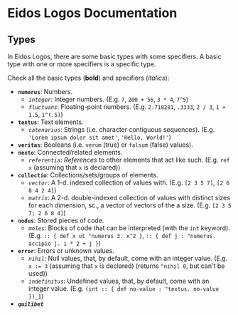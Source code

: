 # Eidos Logos Documentation
## Types

In Eidos Logos, there are some basic types with some specifiers. A basic type with one or more specifiers is a specific type.

Check all the basic types (**bold**) and specifiers (_italics_):

- **`numerus`**: Numbers.
    - _`integer`_: Integer numbers. (E.g. `7`, `200 + 56`, `3 * 4`, `7^5`)
    - _`fluctuans`_: Floating-point numbers. (E.g. `2.718281`, `.3333`, `2 / 3`, `1 + 1.5`, `1^(.5)`)
- **`textus`**: Text elements.
    - _`catenarius`_: Strings (i.e. character contiguous sequences). (E.g. `'Lorem ipsum dolor sit amet'`, `'Hello, World!'`)
- **`veritas`**: Booleans (i.e. `verum` (true) or `falsum` (false) values).
- **`nexto`**: Connected/related elements.
    - _`referentia`_: _References_ to other elements that act like such. (E.g. `ref x` (assuming that `x` is declared))
- **`collectio`**: Collections/sets/groups of elements.
    - _`vector`_: A 1-d. indexed collection of values with. (E.g. `[2 3 5 7]`, `[2 6 8 4 2 4]`)
    - _`matrix`_: A 2-d. double-indexed collection of values with distinct sizes for each dimension, sc., a vector of vectors of the a size. (E.g. `[2 3 5 7; 2 6 8 4]`)
- **`nodus`**: Stored pieces of code.
    - _`moles`_: Blocks of code that can be interpreted (with the `int` keyword). (E.g. `:: { def x ut "numerus 3. x^2 }`, `:: { def j : "numerus. accipio j. i * 2 + j }`)
- **`error`**: Errors or unknown values.
    - _`nihil`_: Null values, that, by default, come with an integer value. (E.g. `x := 3` (assuming that `x` is declared) (returns `"nihil 0`, but can't be used))
    - _`indefinitus`_: Undefined values, that, by default, come with an integer value. (E.g. `(int :: { def no-value : "textus. no-value })_1`)
- _**`quilibet`**_
